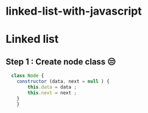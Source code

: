 # linked-list-with-javascript

# Linked list 
## Step 1 : Create node class 😒

```js
  class Node {
    constructor (data, next = null ) {
        this.data = data ; 
        this.next = next ; 
    }
    }
```